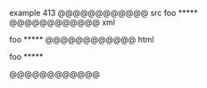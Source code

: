 example 413
@@@@@@@@@@@@ src
foo *****
@@@@@@@@@@@@ xml
<?xml version="1.0" encoding="UTF-8"?>
<!DOCTYPE document SYSTEM "CommonMark.dtd">
<document xmlns="http://commonmark.org/xml/1.0">
  <paragraph>
    <text>foo *****</text>
  </paragraph>
</document>
@@@@@@@@@@@@ html
<p>foo *****</p>
@@@@@@@@@@@@
